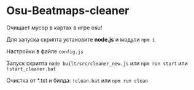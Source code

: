 # Osu-Beatmaps-cleaner
Очищает мусор в картах в игре osu!

Для запуска скрипта установите **node.js** и модули `npm i`

Настройки в файле `config.js`

Запуск скрипта `node built/src/cleaner_new.js` или `npm run start` или `!start_cleaner.bat`

Очистка от *.txt и билда: `!clean.bat` или `npm run clean`
